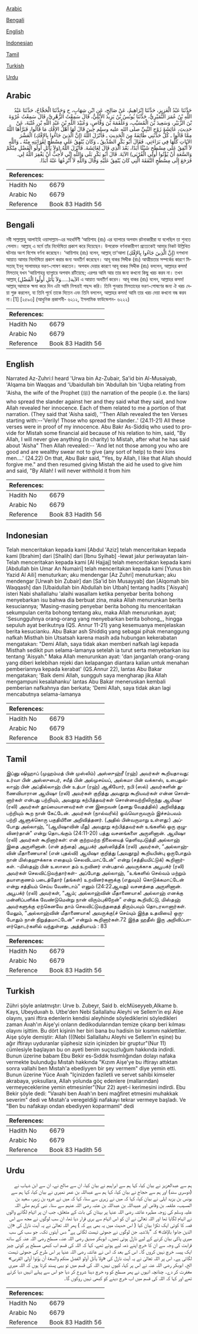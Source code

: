 [Arabic](#arabic)

[Bengali](#bengali)

[English](#english)

[Indonesian](#indonesian)

[Tamil](#tamil)

[Turkish](#turkish)

[Urdu](#urdu)

## Arabic


<div dir="rtl" lang="ar" style={{fontSize:'larger',backgroundColor:'#f8f9fa',padding:20}}>
حَدَّثَنَا عَبْدُ الْعَزِيزِ، حَدَّثَنَا إِبْرَاهِيمُ، عَنْ صَالِحٍ، عَنِ ابْنِ شِهَابٍ، ح وَحَدَّثَنَا الْحَجَّاجُ، حَدَّثَنَا عَبْدُ اللَّهِ بْنُ عُمَرَ النُّمَيْرِيُّ، حَدَّثَنَا يُونُسُ بْنُ يَزِيدَ الأَيْلِيُّ، قَالَ سَمِعْتُ الزُّهْرِيَّ، قَالَ سَمِعْتُ عُرْوَةَ بْنَ الزُّبَيْرِ، وَسَعِيدَ بْنَ الْمُسَيَّبِ، وَعَلْقَمَةَ بْنَ وَقَّاصٍ، وَعُبَيْدَ اللَّهِ بْنَ عَبْدِ اللَّهِ بْنِ عُتْبَةَ، عَنْ حَدِيثِ، عَائِشَةَ زَوْجِ النَّبِيِّ صلى الله عليه وسلم حِينَ قَالَ لَهَا أَهْلُ الإِفْكِ مَا قَالُوا، فَبَرَّأَهَا اللَّهُ مِمَّا قَالُوا ـ كُلٌّ حَدَّثَنِي طَائِفَةً مِنَ الْحَدِيثِ ـ فَأَنْزَلَ اللَّهُ ‏(‏إِنَّ الَّذِينَ جَاءُوا بِالإِفْكِ‏)‏ الْعَشْرَ الآيَاتِ كُلَّهَا فِي بَرَاءَتِي‏.‏ فَقَالَ أَبُو بَكْرٍ الصِّدِّيقُ ـ وَكَانَ يُنْفِقُ عَلَى مِسْطَحٍ لِقَرَابَتِهِ مِنْهُ ـ وَاللَّهِ لاَ أُنْفِقُ عَلَى مِسْطَحٍ شَيْئًا أَبَدًا، بَعْدَ الَّذِي قَالَ لِعَائِشَةَ‏.‏ فَأَنْزَلَ اللَّهُ ‏(‏وَلاَ يَأْتَلِ أُولُو الْفَضْلِ مِنْكُمْ وَالسَّعَةِ أَنْ يُؤْتُوا أُولِي الْقُرْبَى‏)‏ الآيَةَ‏.‏ قَالَ أَبُو بَكْرٍ بَلَى وَاللَّهِ إِنِّي لأُحِبُّ أَنْ يَغْفِرَ اللَّهُ لِي‏.‏ فَرَجَعَ إِلَى مِسْطَحٍ النَّفَقَةَ الَّتِي كَانَ يُنْفِقُ عَلَيْهِ وَقَالَ وَاللَّهِ لاَ أَنْزِعُهَا عَنْهُ أَبَدًا‏.‏
</div>
<div style={{backgroundColor:'#f8f9fa',padding:20, marginBottom: 10}}><table> <thead> <tr> <th>References:</th> <th></th> </tr> </thead> <tbody><tr><td>Hadith No</td><td>6679</td></tr><tr><td>Arabic No</td><td>6679</td></tr><tr><td>Reference</td><td>Book 83 Hadith 56</td></tr></tbody></table></div>

## Bengali


<div dir="ltr" lang="bn" style={{fontSize:'larger',backgroundColor:'#f8f9fa',padding:20}}>
নবী সাল্লাল্লাহু আলাইহি ওয়াসাল্লাম-এর সহধর্মিণী ‘আয়িশাহ (রাঃ) এর ব্যাপারে অপবাদ রটনাকারীরা যা বলেছিল তা শুনতে পেলাম। আল্লাহ্ এ মর্মে তাঁর নির্দোষিতা প্রকাশ করে দিয়েছেন। উপরোক্ত বর্ণনাকারীগণ প্রত্যেকেই আমার নিকট উল্লিখিত ঘটনার অংশ বিশেষ বর্ণনা করেছেন। ‘আয়িশাহ (রাঃ) বলেন, আল্লাহ্ তা‘আলা (إِنَّ الَّذِينَ جَاءُوا بِالإِفْكِ) দশখানা আয়াত আমার নির্দোষিতা প্রকাশ করার জন্য অবতীর্ণ করেছেন। আবূ বাকর সিদ্দীক (রাঃ) আত্মীয়তার সম্পর্কের কারণে মিসতাহ্ ইবনু সালামাহর ভরণ-পোষণ করতেন। অপবাদ দেয়ার কারণে আবূ বাকর সিদ্দীক (রাঃ) বললেন, আল্লাহর কসম! মিসতাহ্ যখন ‘আয়িশাহর ব্যাপারে অপবাদ রটিয়েছে; এরপর আমি আর তার জন্য কখনো কিছু খরচ করব না। তখন আল্লাহ্ (وَلاَ يَأْتَلِ أُولُوا الْفَضْلِ.....)الآية এ আয়াত অবতীর্ণ করেন। আবূ বাকর (রাঃ) বলেন, আল্লাহর কসম! আল্লাহ্ আমাকে ক্ষমা করে দিন এটা আমি নিশ্চয়ই পছন্দ করি। তিনি পুনরায় মিসতাহের ভরণ-পোষণের জন্য ঐ খরচ দেয়া শুরু করলেন, যা তিনি পূর্বে তাকে দিতেন এবং তিনি বললেন, আল্লাহর কসম! আমি তার খরচ দেয়া কখনো বন্ধ করব না।[1] [২৫৯৩] (আধুনিক প্রকাশনী- ৬২১২, ইসলামিক ফাউন্ডেশন- ৬২২২)
</div>
<div style={{backgroundColor:'#f8f9fa',padding:20, marginBottom: 10}}><table> <thead> <tr> <th>References:</th> <th></th> </tr> </thead> <tbody><tr><td>Hadith No</td><td>6679</td></tr><tr><td>Arabic No</td><td>6679</td></tr><tr><td>Reference</td><td>Book 83 Hadith 56</td></tr></tbody></table></div>

## English


<div dir="ltr" lang="en" style={{fontSize:'larger',backgroundColor:'#f8f9fa',padding:20}}>
Narrated Az-Zuhri:I heard 'Urwa bin Az-Zubair, Sa'id bin Al-Musaiyab, 'Alqama bin Waqqas and 'Ubaidullah bin 'Abdullah bin 'Uqba relating from 'Aisha, the wife of the Prophet (ﷺ) the narration of the people (i.e. the liars) who spread the slander against her and they said what they said, and how Allah revealed her innocence. Each of them related to me a portion of that narration. (They said that 'Aisha said), ''Then Allah revealed the ten Verses starting with:--'Verily! Those who spread the slander..' (24.11-21) All these verses were in proof of my innocence. Abu Bakr As-Siddiq who used to provide for Mistah some financial aid because of his relation to him, said, "By Allah, I will never give anything (in charity) to Mistah, after what he has said about 'Aisha" Then Allah revealed:-- 'And let not those among you who are good and are wealthy swear not to give (any sort of help) to their kins men....' (24.22) On that, Abu Bakr said, "Yes, by Allah, I like that Allah should forgive me." and then resumed giving Mistah the aid he used to give him and said, "By Allah! I will never withhold it from him
</div>
<div style={{backgroundColor:'#f8f9fa',padding:20, marginBottom: 10}}><table> <thead> <tr> <th>References:</th> <th></th> </tr> </thead> <tbody><tr><td>Hadith No</td><td>6679</td></tr><tr><td>Arabic No</td><td>6679</td></tr><tr><td>Reference</td><td>Book 83 Hadith 56</td></tr></tbody></table></div>

## Indonesian


<div dir="ltr" lang="id" style={{fontSize:'larger',backgroundColor:'#f8f9fa',padding:20}}>
Telah menceritakan kepada kami [Abdul 'Aziz] telah menceritakan kepada kami [Ibrahim] dari [Shalih] dari [Ibnu Syihab] -lewat jalur periwayatan lain- Telah menceritakan kepada kami [Al Hajjaj] telah menceritakan kepada kami [Abdullah bin Umar An Numairi] telah menceritakan kepada kami [Yunus bin Yazid Al Aili] menuturkan; aku mendengar [Az Zuhri] menuturkan; aku mendengar [Urwah bin Zubair] dan [Sa'id bin Musayyab] dan [Alqomah bin Waqqash] dan [Ubaidullah bin Abdullah bin Utbah] tentang hadits ['Aisyah] isteri Nabi shallallahu 'alaihi wasallam ketika penyebar berita bohong menyebarkan isu bahwa dia berbuat zina, maka Allah menurunkan berita kesuciannya; 'Masing-masing penyebar berita bohong itu menceritakan sekumpulan cerita bohong tentang aku, maka Allah menurunkan ayat; 'Sesungguhnya orang-orang yang menyebarkan berita bohong,,, hingga sepuluh ayat berikutnya (QS. Annur 11-21) yang kesemuanya menjelaskan berita kesucianku. Abu Bakar ash Shiddiq yang sebagai pihak menanggung nafkah Misthah bin Utsatsah karena masih ada hubungan kekerabatan mengatakan: "Demi Allah, saya tidak akan memberi nafkah lagi kepada Misthah sedikit pun selama-lamanya setelah ia turut serta menyebarkan isu tentang 'Aisyah." Maka Allah menurunkan ayat: 'dan janganlah orang-orang yang diberi kelebihan rejeki dan kelapangan diantara kalian untuk menahan pemberiannya kepada kerabat' (QS.Annur 22), lantas Abu Bakar mengatakan; 'Baik demi Allah, sungguh saya mengharap jika Allah mengampuni kesalahanku' lantas Abu Bakar meneruskan kembali pemberian nafkahnya dan berkata; 'Demi Allah, saya tidak akan lagi mencabutnya selama-lamanya
</div>
<div style={{backgroundColor:'#f8f9fa',padding:20, marginBottom: 10}}><table> <thead> <tr> <th>References:</th> <th></th> </tr> </thead> <tbody><tr><td>Hadith No</td><td>6679</td></tr><tr><td>Arabic No</td><td>6679</td></tr><tr><td>Reference</td><td>Book 83 Hadith 56</td></tr></tbody></table></div>

## Tamil


<div dir="ltr" lang="ta" style={{fontSize:'larger',backgroundColor:'#f8f9fa',padding:20}}>
இப்னு ஷிஹாப் (முஹம்மத் பின் முஸ்லிம்) அஸ்ஸுஹ்ரீ (ரஹ்) அவர்கள் கூறியதாவது: உர்வா பின் அஸ்ஸுபைர், சயீத் பின் அல்முசய்யப், அல்கமா பின் வக்காஸ், உபைதுல்லாஹ் பின் அப்தில்லாஹ் பின் உத்பா (ரஹ்) ஆகியோர், நபி (ஸல்) அவர்களின் துணைவியாரான ஆயிஷா (ரலி) அவர்கள் குறித்து அவதூறு கூறியவர்கள் என்ன சொன்னார்கள் என்பது பற்றியும், அவதூறு கற்பித்தவர்கள் சொன்னவற்றிலிருந்து ஆயிஷா (ரலி) அவர்கள் தூய்மையானவர்கள் என இறைவன் (தனது வேதத்தில்) அறிவித்தது பற்றியும் கூற நான் கேட்டேன். அவர்கள் (நால்வரில்) ஒவ்வொருவரும் இச்சம்பவம் பற்றி ஆளுக்கொரு பகுதியினை அறிவித்தனர். (அதில் பின்வருமாறு உள்ளது:) அப்போது அல்லாஹ், “(ஆயிஷாவின் மீது) அவதூறு கற்பித்தவர்கள் உங்களில் ஒரு குழுவினர்தான்” என்று தொடங்கும் (24:11-20) பத்து வசனங்களை அருளினான். ஆயிஷா (ரலி) அவர்கள் கூறினார்கள்: என் குற்றமற்ற நிலையைத் தெளிவுபடுத்தி அல்லாஹ் இதை அருளினான். (என் தந்தை) அபூபக்ர் அஸ்ஸித்தீக் (ரலி) அவர்கள், “அல்லாஹ்வின் மீதாணையாக! (என் புதல்வி) ஆயிஷா குறித்து (அவதூறு) கூறியபின்பு ஒருபோதும் நான் மிஸ்தஹுக்காக எதையும் செலவிடமாட்டேன்” என்று (சத்தியமிட்டுக்) கூறினார்கள். -மிஸ்தஹ் பின் உஸாஸா தம் உறவினர் என்பதால் அவருக்காக அபூபக்ர் (ரலி) அவர்கள் செலவிட்டுவந்தார்கள்- அப்போது அல்லாஹ், “உங்களில் செல்வம் மற்றும் தயாளகுணம் படைத்தோர் (தங்கள்) உறவினர்களுக்கு (எதுவும்) கொடுக்கமாட்டேன் என்று சத்தியம் செய்ய வேண்டாம்” எனும் (24:22ஆவது) வசனத்தை அருளினான். அபூபக்ர் (ரலி) அவர்கள், “ஆம்; அல்லாஹ்வின் மீதாணையாக! அல்லாஹ் எனக்கு மன்னிப்பளிக்க வேண்டுமென்று நான் விரும்புகிறேன்” என்று கூறிவிட்டு, மிஸ்தஹ் அவர்களுக்கு ஏற்கெனவே தாம் செலவிட்டுவந்ததைத் திரும்பவும் தொடரலானார்கள். மேலும், “அல்லாஹ்வின் மீதாணையாக! அவருக்கு(ச் செய்யும் இந்த உதவியை) ஒருபோதும் நான் நிறுத்தமாட்டேன்” என்றும் கூறினார்கள்.72 இந்த ஹதீஸ் இரு அறிவிப்பாளர்தொடர்களில் வந்துள்ளது. அத்தியாயம் : 83
</div>
<div style={{backgroundColor:'#f8f9fa',padding:20, marginBottom: 10}}><table> <thead> <tr> <th>References:</th> <th></th> </tr> </thead> <tbody><tr><td>Hadith No</td><td>6679</td></tr><tr><td>Arabic No</td><td>6679</td></tr><tr><td>Reference</td><td>Book 83 Hadith 56</td></tr></tbody></table></div>

## Turkish


<div dir="ltr" lang="tr" style={{fontSize:'larger',backgroundColor:'#f8f9fa',padding:20}}>
Zühri şöyle anlatmıştır: Urve b. Zubeyr, Said b. elcMüseyyeb,Alkame b. Kays, Ubeyduııah b. Utbe'den Nebi Sallallahu Aleyhi ve Sellem'in eşi Aişe olayını, yani iftira edenlerin kendisi aleyhinde söylediklerini söyledikleri zaman Aııah'ın Aişe'yi onların dedikodularından temize çıkarıp beri kılması olayını işittim. Bu dört kişinin her biri bana bu hadisin bir kısmını naklettiler. Aişe şöyle demiştir: Allah (((Nebi Sallallahu Aleyhi ve Sellem'in eşine) bu ağır iftirayı uyduranlar şüphesiz sizin içinizden bir gruptur"(Nur 11) cümlesiyle başlayan bu on ayeti benim suçsuzluğum hakkında indirdi. Bunun üzerine babam Ebu Bekir es-Sıddık hısımlığından dolayı nafaka vermekte bulunduğu Mıstah hakkında "Kızım Aişe'ye bu iftirayı attıktan sonra vallahi ben Mıstah'a ebediyyen bir şey vermem" diye yemin etti. Bunun üzerine Yüce Aııah "Içinizden faziletli ve servet sahibi kimseler akrabaya, yoksullara, Allah yolunda göç edenlere (mallarından) vermeyeceklerine yemin etmesinler"(Nur 22) ayet-i kerimesini indirdi. Ebu Bekir şöyle dedi: "Vaııahi ben Aııah'ın beni mağfiret etmesini muhakkak severim" dedi ve Mıstah'a veregeldiği nafakayı tekrar vermeye başladı. Ve "Ben bu nafakayı ondan ebediyyen koparmaml" dedi
</div>
<div style={{backgroundColor:'#f8f9fa',padding:20, marginBottom: 10}}><table> <thead> <tr> <th>References:</th> <th></th> </tr> </thead> <tbody><tr><td>Hadith No</td><td>6679</td></tr><tr><td>Arabic No</td><td>6679</td></tr><tr><td>Reference</td><td>Book 83 Hadith 56</td></tr></tbody></table></div>

## Urdu


<div dir="rtl" lang="ur" style={{fontSize:'larger',backgroundColor:'#f8f9fa',padding:20}}>
ہم سے عبدالعزیز نے بیان کیا، کہا ہم سے ابراہیم نے بیان کیا، ان سے صالح نے، ان سے ابن شہاب نے (دوسری سند) اور ہم سے حجاج نے بیان کیا، کہا ہم سے عبداللہ بن عمر نمیری نے بیان کیا، کہا ہم سے یونس بن یزید ایلی نے بیان کیا، کہا کہ میں نے زہری سے سنا، کہا کہ میں نے عروہ بن زبیر، سعید بن المسیب، علقمہ بن وقاص اور عبیداللہ بن عبداللہ بن عتبہ رضی اللہ عنہم سے سنا۔ نبی کریم صلی اللہ علیہ وسلم کی زوجہ مطہرہ عائشہ رضی اللہ عنہا پر بہتان کی بات کے متعلق، جب ان پر اتہام لگانے والوں نے اتہام لگایا تھا اور اللہ تعالیٰ نے ان کو اس اتہام سے بری قرار دیا تھا، ان سب لوگوں نے مجھ سے اس قصہ کا کوئی ایک ٹکڑا بیان کیا ( اس حدیث میں یہ بھی ہے کہ ) پھر اللہ تعالیٰ نے یہ آیت نازل کی «إن الذين جاءوا بالإفك‏» کہ ”بلاشبہ جن لوگوں نے جھوٹی تہمت لگائی ہے“ دس آیتوں تک۔ جو سب کی سب میری پاکی بیان کرنے کے لیے نازل ہوئی تھیں۔ ابوبکر صدیق رضی اللہ عنہ، مسطح رضی اللہ عنہ کے ساتھ قرابت کی وجہ سے ان کا خرچ اپنے ذمہ لیے ہوئے تھے، کہا کہ اللہ کی قسم اب کبھی مسطح پر کوئی چیز ایک پیسہ خرچ نہیں کروں گا۔ اس کے بعد کہ اس نے عائشہ رضی اللہ عنہا پر اس طرح کی جھوٹی تہمت لگائی ہے۔ اس پر اللہ تعالیٰ نے یہ آیت نازل کی «ولا يأتل أولو الفضل منكم والسعة أن يؤتوا أولي القربى‏» الخ۔ ابوبکر رضی اللہ عنہ نے اس پر کہا، کیوں نہیں، اللہ کی قسم میں تو یہی پسند کرتا ہوں کہ اللہ میری مغفرت کر دے۔ چنانچہ انہوں نے پھر مسطح کو وہ خرچ دینا شروع کر دیا جو اس سے پہلے انہیں دیا کرتے تھے اور کہا کہ اللہ کی قسم میں اب خرچ دینے کو کبھی نہیں روکوں گا۔
</div>
<div style={{backgroundColor:'#f8f9fa',padding:20, marginBottom: 10}}><table> <thead> <tr> <th>References:</th> <th></th> </tr> </thead> <tbody><tr><td>Hadith No</td><td>6679</td></tr><tr><td>Arabic No</td><td>6679</td></tr><tr><td>Reference</td><td>Book 83 Hadith 56</td></tr></tbody></table></div>